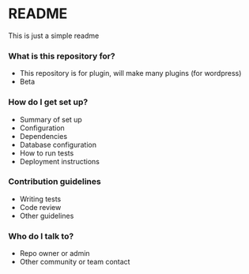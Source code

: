 # README #

This is just a simple readme

### What is this repository for? ###

* This repository is for plugin, will make many plugins (for wordpress)
* Beta

### How do I get set up? ###

* Summary of set up
* Configuration
* Dependencies
* Database configuration
* How to run tests
* Deployment instructions

### Contribution guidelines ###

* Writing tests
* Code review
* Other guidelines

### Who do I talk to? ###

* Repo owner or admin
* Other community or team contact